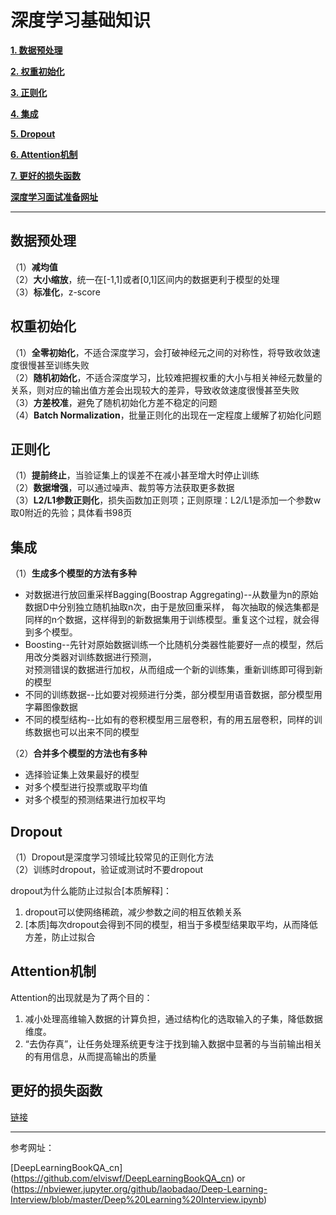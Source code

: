 # 深度学习基础知识

[**1. 数据预处理**](#数据预处理)

[**2. 权重初始化**](#权重初始化)

[**3. 正则化**](#正则化)

[**4. 集成**](#集成)

[**5. Dropout**](#dropout)

[**6. Attention机制**](#attention机制)

[**7. 更好的损失函数**](#更好的损失函数)

[**深度学习面试准备网址**](#深度学习面试准备网址)


---

## 数据预处理

（1）**减均值**<br>
（2）**大小缩放**，统一在\[-1,1]或者\[0,1]区间内的数据更利于模型的处理<br>
（3）**标准化**，z-score

## 权重初始化

（1）**全零初始化**，不适合深度学习，会打破神经元之间的对称性，将导致收敛速度很慢甚至训练失败<br>
（2）**随机初始化**，不适合深度学习，比较难把握权重的大小与相关神经元数量的关系，则对应的输出值方差会出现较大的差异，导致收敛速度很慢甚至失败<br>
（3）**方差校准**，避免了随机初始化方差不稳定的问题<br>
（4）**Batch Normalization**，批量正则化的出现在一定程度上缓解了初始化问题

## 正则化

（1）**提前终止**，当验证集上的误差不在减小甚至增大时停止训练<br>
（2）**数据增强**，可以通过噪声、裁剪等方法获取更多数据<br>
（3）**L2/L1参数正则化**，损失函数加正则项；正则原理：L2/L1是添加一个参数w取0附近的先验；具体看书98页<br>

## 集成
    
（1）**生成多个模型的方法有多种**
  
  - 对数据进行放回重采样Bagging(Boostrap Aggregating)--从数量为n的原始数据D中分别独立随机抽取n次，由于是放回重采样，
  每次抽取的候选集都是同样的n个数据，这样得到的新数据集用于训练模型。重复这个过程，就会得到多个模型。<br>
  - Boosting--先针对原始数据训练一个比随机分类器性能要好一点的模型，然后用改分类器对训练数据进行预测，<br>
  对预测错误的数据进行加权，从而组成一个新的训练集，重新训练即可得到新的模型<br>
  - 不同的训练数据--比如要对视频进行分类，部分模型用语音数据，部分模型用字幕图像数据<br>
  - 不同的模型结构--比如有的卷积模型用三层卷积，有的用五层卷积，同样的训练数据也可以出来不同的模型
  
（2）**合并多个模型的方法也有多种**

  - 选择验证集上效果最好的模型<br>
  - 对多个模型进行投票或取平均值<br>
  - 对多个模型的预测结果进行加权平均
  
## Dropout

（1）Dropout是深度学习领域比较常见的正则化方法<br>
（2）训练时dropout，验证或测试时不要dropout

dropout为什么能防止过拟合[本质解释]：<br>
1. dropout可以使网络稀疏，减少参数之间的相互依赖关系<br>
2. [本质]每次dropout会得到不同的模型，相当于多模型结果取平均，从而降低方差，防止过拟合<br>

## Attention机制

Attention的出现就是为了两个目的：<br>
1. 减小处理高维输入数据的计算负担，通过结构化的选取输入的子集，降低数据维度。<br>
2. “去伪存真”，让任务处理系统更专注于找到输入数据中显著的与当前输出相关的有用信息，从而提高输出的质量

## 更好的损失函数

[链接](https://www.kexue.fm/archives/4293)<br>

---

参考网址：

[DeepLearningBookQA_cn]
(https://github.com/elviswf/DeepLearningBookQA_cn) or (https://nbviewer.jupyter.org/github/laobadao/Deep-Learning-Interview/blob/master/Deep%20Learning%20Interview.ipynb)